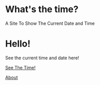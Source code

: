 # What's the time?
A Site To Show The Current Date and Time

<h1>Hello!</h1>
See the current time and date here!
<p><a href="https://tgamercodez.github.io/current-date-time/see-the-time.html" >See The Time!</a></p>
<p><a href="https://tgamercodez.github.io/current-date-time/about.html" >About</a></p>

